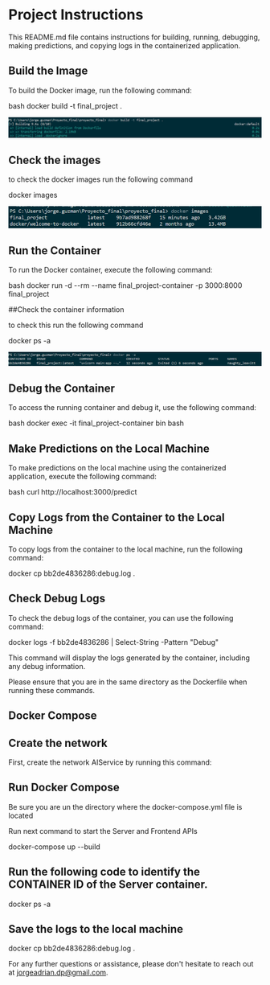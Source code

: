 # Project Instructions

This README.md file contains instructions for building, running, debugging, making predictions, and copying logs in the containerized application.

## Build the Image

To build the Docker image, run the following command:

bash docker build -t final_project .

![Expected Output](image.png)

## Check the images 

to check the docker images run the following command

 docker images

![Expected outup](image-1.png)


## Run the Container

To run the Docker container, execute the following command:

bash docker run -d --rm --name final_project-container -p 3000:8000 final_project


##Check the container information

to check this run the following command

docker ps -a

![Expected Output](image-2.png)


## Debug the Container

To access the running container and debug it, use the following command:

bash docker exec -it final_project-container bin bash


## Make Predictions on the Local Machine

To make predictions on the local machine using the containerized application, execute the following command:

bash curl http://localhost:3000/predict



## Copy Logs from the Container to the Local Machine

To copy logs from the container to the local machine, run the following command:

docker cp bb2de4836286:debug.log .




## Check Debug Logs

To check the debug logs of the container, you can use the following command:

docker logs -f bb2de4836286 | Select-String -Pattern "Debug"


This command will display the logs generated by the container, including any debug information.

Please ensure that you are in the same directory as the Dockerfile when running these commands.

## Docker Compose


## Create the network

First, create the network AIService by running this command:

## Run Docker Compose

Be sure you are un the directory where the docker-compose.yml file is located

Run next command to start the Server and Frontend APIs

docker-compose up --build

## Run the following code to identify the CONTAINER ID of the Server container.

docker ps -a


## Save the logs to the local machine

docker cp bb2de4836286:debug.log .















For any further questions or assistance, please don't hesitate to reach out at jorgeadrian.dp@gmail.com.
